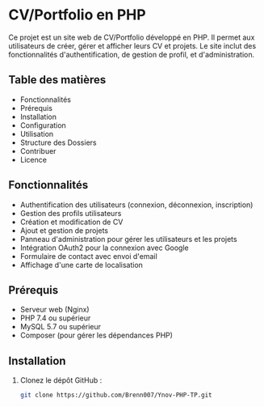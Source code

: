 # CV/Portfolio en PHP

Ce projet est un site web de CV/Portfolio développé en PHP. Il permet aux utilisateurs de créer, gérer et afficher leurs CV et projets. Le site inclut des fonctionnalités d'authentification, de gestion de profil, et d'administration.

## Table des matières

- Fonctionnalités
- Prérequis
- Installation
- Configuration
- Utilisation
- Structure des Dossiers
- Contribuer
- Licence

## Fonctionnalités

- Authentification des utilisateurs (connexion, déconnexion, inscription)
- Gestion des profils utilisateurs
- Création et modification de CV
- Ajout et gestion de projets
- Panneau d'administration pour gérer les utilisateurs et les projets
- Intégration OAuth2 pour la connexion avec Google
- Formulaire de contact avec envoi d'email
- Affichage d'une carte de localisation

## Prérequis

- Serveur web (Nginx)
- PHP 7.4 ou supérieur
- MySQL 5.7 ou supérieur
- Composer (pour gérer les dépendances PHP)

## Installation

1. Clonez le dépôt GitHub :
   ```bash
   git clone https://github.com/Brenn007/Ynov-PHP-TP.git
